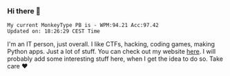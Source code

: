 ### Hi there 👋
<!-- PB START -->
```
My current MonkeyType PB is - WPM:94.21 Acc:97.42
Updated on: 18:26:29 CEST Time
```
<!-- PB END -->
I'm an IT person, just overall. I like CTFs, hacking, coding games, making Python apps. Just a lot of stuff.
You can check out my website [here](https://skill3472.github.io/).
I will probably add some interesting stuff here, when I get the idea to do so. Take care ❤️
